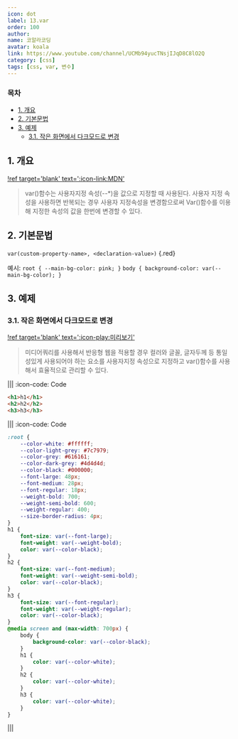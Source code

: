 ```yaml
---
icon: dot
label: 13.var
order: 100
author:
name: 코알라코딩
avatar: koala
link: https://www.youtube.com/channel/UCMb94yucTNsjIJqD8C8lO2Q
category: [css]
tags: [css, var, 변수]
---
```


### 목차 <!-- omit in toc -->

- [1. 개요](#1-개요)
- [2. 기본문법](#2-기본문법)
- [3. 예제](#3-예제)
	- [3.1. 작은 화면에서 다크모드로 변경](#31-작은-화면에서-다크모드로-변경)

## 1. 개요

[!ref target='blank' text=':icon-link:MDN'](https://developer.mozilla.org/ko/docs/Web/CSS/var)

> var()함수는 사용자지정 속성(--\*)을 값으로 지정할 때 사용된다.
> 사용자 지정 속성을 사용하면 반복되는 경우 사용자 지정속성을 변경함으로써 Var()함수를 이용해 지정한 속성의 값을 한번에 변경할 수 있다.

## 2. 기본문법

`var(custom-property-name>, <declaration-value>)` {.red}

예시: `root { --main-bg-color: pink; }`
`body { background-color: var(--main-bg-color); }`

## 3. 예제

### 3.1. 작은 화면에서 다크모드로 변경

[!ref target='blank' text=':icon-play:미리보기'](https://qwerewqwerew.github.io/source/css/13-var)

> 미디어쿼리를 사용해서 반응형 웹을 적용할 경우 컬러와 글꼴, 글자두께 등
> 통일성있게 사용되어야 하는 요소를 사용자지정 속성으로 지정하고 var()함수를 사용해서 효율적으로 관리할 수 있다.

||| :icon-code: Code

```html #
<h1>h1</h1>
<h2>h2</h2>
<h3>h3</h3>
```

||| :icon-code: Code

```css #
:root {
	--color-white: #ffffff;
	--color-light-grey: #7c7979;
	--color-grey: #616161;
	--color-dark-grey: #4d4d4d;
	--color-black: #000000;
	--font-large: 48px;
	--font-medium: 28px;
	--font-regular: 18px;
	--weight-bold: 700;
	--weight-semi-bold: 600;
	--weight-regular: 400;
	--size-border-radius: 4px;
}
h1 {
	font-size: var(--font-large);
	font-weight: var(--weight-bold);
	color: var(--color-black);
}
h2 {
	font-size: var(--font-medium);
	font-weight: var(--weight-semi-bold);
	color: var(--color-black);
}
h3 {
	font-size: var(--font-regular);
	font-weight: var(--weight-regular);
	color: var(--color-black);
}
@media screen and (max-width: 700px) {
	body {
		background-color: var(--color-black);
	}
	h1 {
		color: var(--color-white);
	}
	h2 {
		color: var(--color-white);
	}
	h3 {
		color: var(--color-white);
	}
}
```

|||
